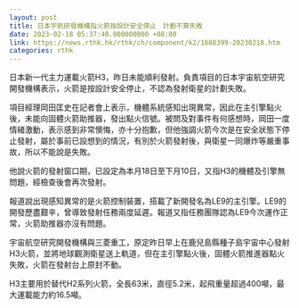 ```yaml
---
layout: post
title: 日本宇航研發機構指火箭按設計安全停止　計劃不算失敗
date: 2023-02-18 05:37:40.000000000 +08:00
link: https://news.rthk.hk/rthk/ch/component/k2/1688399-20230218.htm
categories: rthk
---
```


日本新一代主力運載火箭H3，昨日未能順利發射。負責項目的日本宇宙航空研究開發機構表示，火箭是按設計安全停止，不認為發射衛星的計劃失敗。

項目經理岡田匡史在記者會上表示，機體系統感知出現異常，因此在主引擎點火後，未能向固體火箭助推器，發出點火信號。被問及對事件有何感想時，岡田一度情緒激動，表示感到非常懊悔，亦十分抱歉，但他強調火箭今次是在安全狀態下停止發射，屬於事前已設想到的情況，有別於火箭發射後，與衛星一同爆炸等嚴重事故，所以不能說是失敗。

他說火箭的發射窗口期，已設定為本月18日至下月10日，又指H3的機體及引擎無問題，經檢查後會再次發射。

報道說出現感知異常的是火箭控制裝置，搭載了新開發名為LE9的主引擎。LE9的開發歷盡艱辛，曾導致發射任務兩度延遲。報道又指任務團隊認為LE9今次運作正常，火箭助推器亦沒有問題。

宇宙航空研究開發機構與三菱重工，原定昨日早上在鹿兒島縣種子島宇宙中心發射H3火箭，並將地球觀測衛星送上軌道，但在主引擎點火後，固體火箭推進器點火失敗，火箭在發射台上原封不動。

H3主要用於替代H2系列火箭，全長63米，直徑5.2米，起飛重量超過400噸，最大運載能力約16.5噸。
